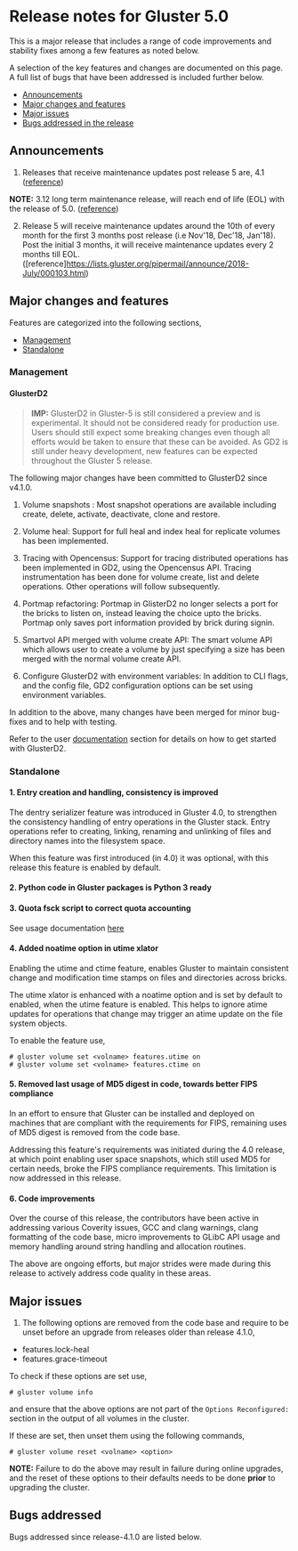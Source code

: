 # Release notes for Gluster 5.0

This is a major release that includes a range of code improvements and stability
fixes among a few features as noted below.

A selection of the key features and changes are documented on this page.
A full list of bugs that have been addressed is included further below.

- [Announcements](#announcements)
- [Major changes and features](#major-changes-and-features)
- [Major issues](#major-issues)
- [Bugs addressed in the release](#bugs-addressed)

## Announcements

1. Releases that receive maintenance updates post release 5 are, 4.1
([reference](https://www.gluster.org/release-schedule/))

**NOTE:** 3.12 long term maintenance release, will reach end of life (EOL) with
the release of 5.0. ([reference](https://www.gluster.org/release-schedule/))

2. Release 5 will receive maintenance updates around the 10th of every month
for the first 3 months post release (i.e Nov'18, Dec'18, Jan'18). Post the
initial 3 months, it will receive maintenance updates every 2 months till EOL.
([reference]https://lists.gluster.org/pipermail/announce/2018-July/000103.html)

## Major changes and features

Features are categorized into the following sections,

- [Management](#management)
- [Standalone](#standalone)

### Management

#### GlusterD2

> **IMP:** GlusterD2 in Gluster-5 is still considered a preview and is
> experimental. It should not be considered ready for production use. Users
> should still expect some breaking changes even though all efforts would be
> taken to ensure that these can be avoided. As GD2 is still under heavy
> development, new features can be expected throughout the Gluster 5 release.

The following major changes have been committed to GlusterD2 since v4.1.0.

1. Volume snapshots : Most snapshot operations are available including create,
delete, activate, deactivate, clone and restore.

2. Volume heal: Support for full heal and index heal for replicate volumes has
been implemented.

3. Tracing with Opencensus: Support for tracing distributed operations has been
implemented in GD2, using the Opencensus API. Tracing instrumentation has been
done for volume create, list and delete operations. Other operations will
follow subsequently.

4. Portmap refactoring: Portmap in GlisterD2 no longer selects a port for the
bricks to listen on, instead leaving the choice upto the bricks. Portmap only
saves port information provided by brick during signin.

5. Smartvol API merged with volume create API: The smart volume API which allows
user to create a volume by just specifying a size has been merged with the
normal volume create API.

6. Configure GlusterD2 with environment variables: In addition to CLI flags, and
the config file, GD2 configuration options can be set using environment
variables.

In addition to the above, many changes have been merged for minor bug-fixes and
to help with testing.

Refer to the user [documentation](https://github.com/gluster/glusterd2#documentation) section for details on how to get started with
GlusterD2.

### Standalone

#### 1. Entry creation and handling, consistency is improved

The dentry serializer feature was introduced in Gluster 4.0, to strengthen the
consistency handling of entry operations in the Gluster stack. Entry operations
refer to creating, linking, renaming and unlinking of files and directory names
into the filesystem space.

When this feature was first introduced (in 4.0) it was optional, with this
release this feature is enabled by default.

#### 2. Python code in Gluster packages is Python 3 ready

#### 3. Quota fsck script to correct quota accounting

See usage documentation [here](https://github.com/gluster/glusterfs/issues/390#issuecomment-389794575)

#### 4. Added noatime option in utime xlator

Enabling the utime and ctime feature, enables Gluster to maintain consistent
change and modification time stamps on files and directories across bricks.

The utime xlator is enhanced with a noatime option and is set by default to
enabled, when the utime feature is enabled. This helps to ignore atime updates
for operations that change may trigger an atime update on the file system
objects.

To enable the feature use,
```
# gluster volume set <volname> features.utime on
# gluster volume set <volname> features.ctime on
```

#### 5. Removed last usage of MD5 digest in code, towards better FIPS compliance

In an effort to ensure that Gluster can be installed and deployed on machines
that are compliant with the requirements for FIPS, remaining uses of MD5 digest
is removed from the code base.

Addressing this feature's requirements was initiated during the 4.0 release, at
which point enabling user space snapshots, which still used MD5 for certain
needs, broke the FIPS compliance requirements. This limitation is now addressed
in this release.

#### 6. Code improvements

Over the course of this release, the contributors have been active in addressing
various Coverity issues, GCC and clang warnings, clang formatting of the code
base, micro improvements to GLibC API usage and memory handling around
string handling and allocation routines.

The above are ongoing efforts, but major strides were made during this release
to actively address code quality in these areas.

## Major issues

1. The following options are removed from the code base and require to be unset
before an upgrade from releases older than release 4.1.0,
- features.lock-heal
- features.grace-timeout

To check if these options are set use,
```
# gluster volume info
```
and ensure that the above options are not part of the `Options Reconfigured:`
section in the output of all volumes in the cluster.

If these are set, then unset them using the following commands,
```
# gluster volume reset <volname> <option>
```

**NOTE:** Failure to do the above may result in failure during online upgrades,
and the reset of these options to their defaults needs to be done **prior** to
upgrading the cluster.

## Bugs addressed

Bugs addressed since release-4.1.0 are listed below.
